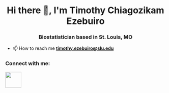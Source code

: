 <h1 align="center">Hi there 👋, I'm Timothy Chiagozikam Ezebuiro</h1>
<h3 align="center">Biostatistician based in St. Louis, MO</h3>

<!--- 🔭 I’m currently working on **building a VR Office using unity**

- 🌱 I’m currently learning **Unity VR Engine**

- Checkout a new Programming language that I created for French Speakers called **Lune** (Work In progress... would love to have some people to work with)--->

- 📫 How to reach me **timothy.ezebuiro@slu.edu**

<h3 align="left">Connect with me:</h3>
<p align="left">
<a href="https://www.linkedin.com/in/timothy-ezebuiro-8401a01a9/" target="blank"><img align="center" src="https://upload.wikimedia.org/wikipedia/commons/c/ca/LinkedIn_logo_initials.png" height="50" width="50" /></a>
</p>




